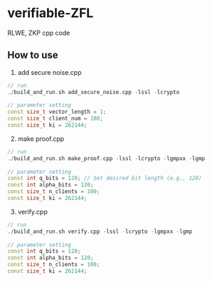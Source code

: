 # verifiable-ZFL

RLWE, ZKP cpp code 

##  How to use

1. add secure noise.cpp

```c++
// run
./build_and_run.sh add_secure_noise.cpp -lssl -lcrypto
  
// parameter setting
const size_t vector_length = 1;
const size_t client_num = 100;
const size_t ki = 262144;
```

2. make proof.cpp

```c++
// run 
./build_and_run.sh make_proof.cpp -lssl -lcrypto -lgmpxx -lgmp
  
// parameter setting
const int q_bits = 128; // Set desired bit length (e.g., 128)
const int alpha_bits = 120;
const size_t n_clients = 100;
const size_t ki = 262144;
```

3. verify.cpp

```c++
// run
./build_and_run.sh verify.cpp -lssl -lcrypto -lgmpxx -lgmp
  
// parameter setting
const int q_bits = 120;
const int alpha_bits = 120;
const size_t n_clients = 100;
const size_t ki = 262144;
```

